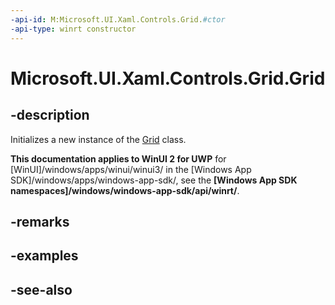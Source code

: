 ```yaml
---
-api-id: M:Microsoft.UI.Xaml.Controls.Grid.#ctor
-api-type: winrt constructor
---
```


<!-- Method syntax
public Grid()
-->

# Microsoft.UI.Xaml.Controls.Grid.Grid

## -description
Initializes a new instance of the [Grid](grid.md) class.

**This documentation applies to WinUI 2 for UWP** for [WinUI]/windows/apps/winui/winui3/ in the [Windows App SDK]/windows/apps/windows-app-sdk/, see the **[Windows App SDK namespaces]/windows/windows-app-sdk/api/winrt/**.

## -remarks

## -examples

## -see-also
